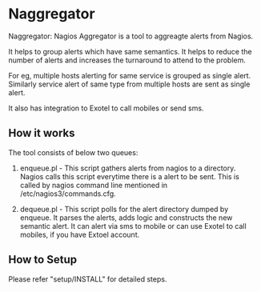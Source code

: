 Naggregator
======

Naggregator:  Nagios Aggregator is a tool to aggreagte alerts from Nagios.

It helps to group alerts which have same semantics. It helps to reduce the number of alerts and increases the turnaround to attend to the problem.

For eg, multiple hosts alerting for same service is grouped as single alert. Similarly service alert of same type  from multiple hosts are sent as single alert.

It also has integration to Exotel to call mobiles or send sms.

How it works
------

The tool consists of below two queues:

1) enqueue.pl - This script gathers alerts from nagios to a directory. Nagios calls this script everytime there is a alert to be sent. This is called by nagios command line mentioned in  /etc/nagios3/commands.cfg.

2) dequeue.pl - This script  polls for the alert directory dumped by enqueue. It parses the alerts, adds logic and constructs the new semantic alert. It can alert via sms to mobile or can use Exotel to call mobiles, if you have Extoel account.


How to Setup
------

Please refer "setup/INSTALL" for detailed steps.

